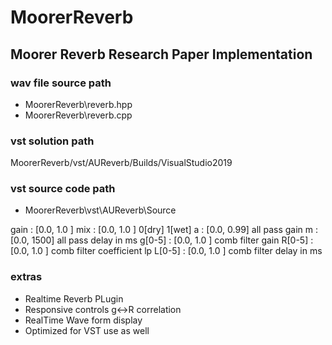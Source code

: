 # MoorerReverb
Moorer Reverb Research Paper Implementation
-----

### wav file source path
* MoorerReverb\reverb.hpp
* MoorerReverb\reverb.cpp


### vst solution path
MoorerReverb/vst/AUReverb/Builds/VisualStudio2019

### vst source code path
* MoorerReverb\vst\AUReverb\Source

gain 	: [0.0, 1.0 ]
mix	    : [0.0, 1.0 ]	0[dry] 1[wet]
a	    : [0.0, 0.99]	all pass gain
m	    : [0.0, 1500]	all pass delay in ms
g[0-5]	: [0.0, 1.0 ]	comb filter gain
R[0-5]	: [0.0, 1.0 ]	comb filter coefficient lp
L[0-5]	: [0.0, 1.0 ]	comb filter delay in ms

### extras
* Realtime Reverb PLugin
* Responsive controls g<->R correlation
* RealTime Wave form display
* Optimized for VST use as well
